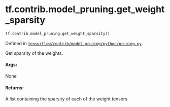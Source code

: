 <div itemscope itemtype="http://developers.google.com/ReferenceObject">
<meta itemprop="name" content="tf.contrib.model_pruning.get_weight_sparsity" />
<meta itemprop="path" content="Stable" />
</div>

# tf.contrib.model_pruning.get_weight_sparsity

``` python
tf.contrib.model_pruning.get_weight_sparsity()
```



Defined in [`tensorflow/contrib/model_pruning/python/pruning.py`](/code/stable/tensorflow/contrib/model_pruning/python/pruning.py).

Get sparsity of the weights.

#### Args:

None


#### Returns:

A list containing the sparsity of each of the weight tensors